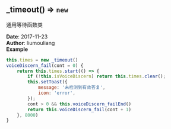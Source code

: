 ## \_timeout() ⇒ <code>new</code>
<p>通用等待函数类</p>

**Date**: 2017-11-23  
**Author**: liumouliang  
**Example**  
```javascript
this.times = new _timeout()
voiceDiscern_fail(cont = 0) {
    return this.times.start(() => {
        if (!this.isVoiceDiscern) return this.times.clear();
        this.setToast({
            message: '未检测到有效答复',
            icon: 'error',
        });
        cont > 0 && this.voiceDiscern_failEnd()
        return this.voiceDiscern_fail(cont + 1)
    }, 8000)
}
```
